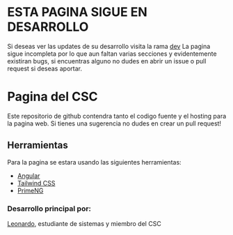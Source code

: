# ESTA PAGINA SIGUE EN DESARROLLO
Si deseas ver las updates de su desarrollo visita la rama [dev](https://github.com/CapituloSistemasITS/CapituloSistemasITS.github.io/tree/dev)
La pagina sigue incompleta por lo que aun faltan varias secciones y evidentemente existiran bugs, si encuentras alguno no dudes en abrir un issue o pull request si deseas aportar.

# Pagina del CSC
Este repositorio de github contendra tanto el codigo fuente y el hosting para la pagina web.
Si tienes una sugerencia no dudes en crear un pull request!

## Herramientas

Para la pagina se estara usando las siguientes herramientas:

- [Angular](https://angular.io/)
- [Tailwind CSS](https://tailwindcss.com/)
- [PrimeNG](https://primeng.org/)

### Desarrollo principal por:

[Leonardo](https://github.com/NexWan), estudiante de sistemas y miembro del CSC
